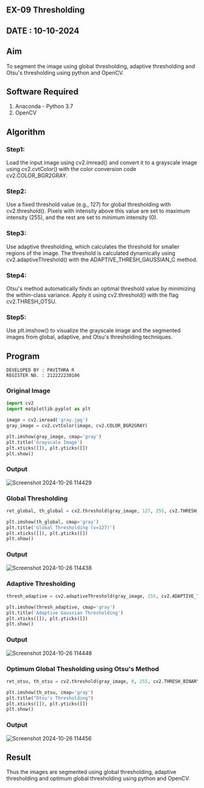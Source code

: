 ## EX-09 Thresholding
## DATE : 10-10-2024

## Aim
To segment the image using global thresholding, adaptive thresholding and Otsu's thresholding using python and OpenCV.

## Software Required
1. Anaconda - Python 3.7
2. OpenCV

## Algorithm
### Step1:
Load the input image using cv2.imread() and convert it to a grayscale image using cv2.cvtColor() with the color conversion code cv2.COLOR_BGR2GRAY.

### Step2:
Use a fixed threshold value (e.g., 127) for global thresholding with cv2.threshold(). Pixels with intensity above this value are set to maximum intensity (255), and the rest are set to minimum intensity (0).

### Step3:
Use adaptive thresholding, which calculates the threshold for smaller regions of the image. The threshold is calculated dynamically using cv2.adaptiveThreshold() with the ADAPTIVE_THRESH_GAUSSIAN_C method.

### Step4:
Otsu's method automatically finds an optimal threshold value by minimizing the within-class variance. Apply it using cv2.threshold() with the flag cv2.THRESH_OTSU.

### Step5:
Use plt.imshow() to visualize the grayscale image and the segmented images from global, adaptive, and Otsu's thresholding techniques.

## Program

```
DEVELOPED BY : PAVITHRA R
REGISTER NO. : 212222230106
```


### Original Image
```python
import cv2
import matplotlib.pyplot as plt

image = cv2.imread('gray.jpg')
gray_image = cv2.cvtColor(image, cv2.COLOR_BGR2GRAY)

plt.imshow(gray_image, cmap='gray')
plt.title('Grayscale Image')
plt.xticks([]), plt.yticks([])
plt.show()
```
### Output
![Screenshot 2024-10-26 114429](https://github.com/user-attachments/assets/c632ed45-4679-4b2d-a20d-dcc455a43364)

### Global Thresholding
```python
ret_global, th_global = cv2.threshold(gray_image, 127, 255, cv2.THRESH_BINARY)

plt.imshow(th_global, cmap='gray')
plt.title('Global Thresholding (v=127)')
plt.xticks([]), plt.yticks([])
plt.show()
```
### Output
![Screenshot 2024-10-26 114438](https://github.com/user-attachments/assets/fba309e2-5328-44b2-a8c4-defc5128022a)

### Adaptive Thresholding
```python
thresh_adaptive = cv2.adaptiveThreshold(gray_image, 255, cv2.ADAPTIVE_THRESH_GAUSSIAN_C,cv2.THRESH_BINARY, 11, 2)

plt.imshow(thresh_adaptive, cmap='gray')
plt.title('Adaptive Gaussian Thresholding')
plt.xticks([]), plt.yticks([])
plt.show()
```
### Output
![Screenshot 2024-10-26 114448](https://github.com/user-attachments/assets/3b92dcf2-3c67-4c75-bbad-c734826bac08)

### Optimum Global Thesholding using Otsu's Method
```python
ret_otsu, th_otsu = cv2.threshold(gray_image, 0, 255, cv2.THRESH_BINARY + cv2.THRESH_OTSU)

plt.imshow(th_otsu, cmap='gray')
plt.title("Otsu's Thresholding")
plt.xticks([]), plt.yticks([])
plt.show()
```
### Output
![Screenshot 2024-10-26 114456](https://github.com/user-attachments/assets/91225680-88a3-47a8-b9a1-84306f996469)

## Result
Thus the images are segmented using global thresholding, adaptive thresholding and optimum global thresholding using python and OpenCV.
